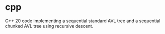 # cpp

C++ 20 code implementing a sequential standard AVL tree and a sequential chunked AVL tree using recursive descent.

